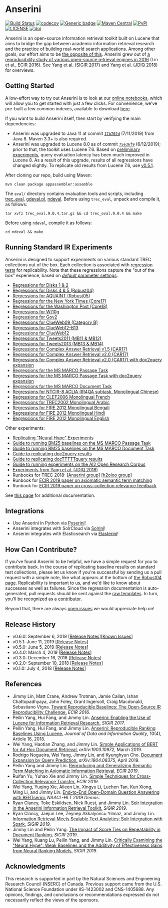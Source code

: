 Anserini
========
[![Build Status](https://travis-ci.org/castorini/anserini.svg?branch=master)](https://travis-ci.org/castorini/Anserini)
[![codecov](https://codecov.io/gh/castorini/anserini/branch/master/graph/badge.svg)](https://codecov.io/gh/castorini/anserini)
[![Generic badge](https://img.shields.io/badge/Lucene-v8.3.0-brightgreen.svg)](https://archive.apache.org/dist/lucene/java/8.3.0/)
[![Maven Central](https://img.shields.io/maven-central/v/io.anserini/anserini?color=brightgreen)](https://search.maven.org/search?q=a:anserini)
[![PyPI](https://img.shields.io/pypi/v/pyserini?color=brightgreen)](https://pypi.org/project/pyserini/)
[![LICENSE](https://img.shields.io/badge/license-Apache-blue.svg?style=flat)](https://www.apache.org/licenses/LICENSE-2.0)
[![doi](http://img.shields.io/badge/doi-10.1145%2F3239571-blue.svg?style=flat)](https://doi.org/10.1145/3239571)

Anserini is an open-source information retrieval toolkit built on Lucene that aims to bridge the gap between academic information retrieval research and the practice of building real-world search applications.
Among other goals, our effort aims to be [the opposite of this](http://phdcomics.com/comics/archive.php?comicid=1689).
Anserini grew out of [a reproducibility study of various open-source retrieval engines in 2016](https://cs.uwaterloo.ca/~jimmylin/publications/Lin_etal_ECIR2016.pdf) (Lin et al., ECIR 2016). 
See [Yang et al. (SIGIR 2017)](https://dl.acm.org/authorize?N47337) and [Yang et al. (JDIQ 2018)](https://dl.acm.org/citation.cfm?doid=3289400.3239571) for overviews.

## Getting Started

A low-effort way to try out Anserini is to look at our [online notebooks](https://github.com/castorini/anserini-notebooks), which will allow you to get started with just a few clicks.
For convenience, we've pre-built a few common indexes, available to download [here](https://git.uwaterloo.ca/jimmylin/anserini-indexes).

If you want to build Anserini itself, then start by verifying the main dependencies:

+ Anserini was upgraded to Java 11 at commit [`17b702d`](https://github.com/castorini/anserini/commit/17b702d9c3c0971e04eb8386ab83bf2fb2630714) (7/11/2019) from Java 8.
Maven 3.3+ is also required.
+ Anserini was upgraded to Lucene 8.0 as of commit [`75e36f9`](https://github.com/castorini/anserini/commit/75e36f97f7037d1ceb20fa9c91582eac5e974131) (6/12/2019); prior to that, the toolkit uses Lucene 7.6.
Based on [preliminary experiments](docs/lucene7-vs-lucene8.md), query evaluation latency has been much improved in Lucene 8.
As a result of this upgrade, results of all regressions have changed slightly.
To replicate old results from Lucene 7.6, use [v0.5.1](https://github.com/castorini/anserini/releases).

After cloning our repo, build using Maven:

```
mvn clean package appassembler:assemble
```

The `eval/` directory contains evaluation tools and scripts, including
[trec_eval](https://trec.nist.gov/trec_eval/trec_eval_latest.tar.gz),
[gdeval.pl](https://github.com/trec-web/trec-web-2014/tree/master/src/eval),
[ndeval](https://github.com/trec-web/trec-web-2014/tree/master/src/eval).
Before using `trec_eval`, unpack and compile it, as follows:

```
tar xvfz trec_eval.9.0.4.tar.gz && cd trec_eval.9.0.4 && make
```

Before using `ndeval`, compile it as follows:

```
cd ndeval && make
```

## Running Standard IR Experiments

Anserini is designed to support experiments on various standard TREC collections out of the box.
Each collection is associated with [regression tests](docs/regressions.md) for replicability.
Note that these regressions capture the "out of the box" experience, based on [_default_ parameter settings](https://github.com/castorini/Anserini/blob/master/src/main/java/io/anserini/search/SearchArgs.java).

+ [Regressions for Disks 1 &amp; 2](docs/regressions-disk12.md)
+ [Regressions for Disks 4 &amp; 5 (Robust04)](docs/regressions-robust04.md)
+ [Regressions for AQUAINT (Robust05)](docs/regressions-robust05.md)
+ [Regressions for the New York Times (Core17)](docs/regressions-core17.md)
+ [Regressions for the Washington Post (Core18)](docs/regressions-core18.md)
+ [Regressions for Wt10g](docs/regressions-wt10g.md)
+ [Regressions for Gov2](docs/regressions-gov2.md)
+ [Regressions for ClueWeb09 (Category B)](docs/regressions-cw09b.md)
+ [Regressions for ClueWeb12-B13](docs/regressions-cw12b13.md)
+ [Regressions for ClueWeb12](docs/regressions-cw12.md)
+ [Regressions for Tweets2011 (MB11 &amp; MB12)](docs/regressions-mb11.md)
+ [Regressions for Tweets2013 (MB13 &amp; MB14)](docs/regressions-mb13.md)
+ [Regressions for Complex Answer Retrieval v1.5 (CAR17)](docs/regressions-car17v1.5.md)
+ [Regressions for Complex Answer Retrieval v2.0 (CAR17)](docs/regressions-car17v2.0.md)
+ [Regressions for Complex Answer Retrieval v2.0 (CAR17) with doc2query expansion](docs/regressions-car17v2.0-doc2query.md)
+ [Regressions for the MS MARCO Passage Task](docs/regressions-msmarco-passage.md)
+ [Regressions for the MS MARCO Passage Task with doc2query expansion](docs/regressions-msmarco-passage-doc2query.md)
+ [Regressions for the MS MARCO Document Task](docs/regressions-msmarco-doc.md)
+ [Regressions for NTCIR-8 ACLIA (IR4QA subtask, Monolingual Chinese)](docs/regressions-ntcir8-zh.md)
+ [Regressions for CLEF2006 Monolingual French](docs/regressions-clef06-fr.md)
+ [Regressions for TREC2002 Monolingual Arabic](docs/regressions-trec02-ar.md)
+ [Regressions for FIRE 2012 Monolingual Bengali](docs/regressions-fire12-bn.md)
+ [Regressions for FIRE 2012 Monolingual Hindi](docs/regressions-fire12-hi.md)
+ [Regressions for FIRE 2012 Monolingual English](docs/regressions-fire12-en.md)

Other experiments:

+ [Replicating "Neural Hype" Experiments](docs/experiments-forum2018.md)
+ [Guide to running BM25 baselines on the MS MARCO Passage Task](docs/experiments-msmarco-passage.md)
+ [Guide to running BM25 baselines on the MS MARCO Document Task](docs/experiments-msmarco-doc.md)
+ [Guide to replicating doc2query results](docs/experiments-doc2query.md)
+ [Guide to replicating docTTTTTquery results](docs/experiments-docTTTTTquery.md)
+ [Guide to running experiments on the AI2 Open Research Corpus](docs/experiments-openresearch.md)
+ [Experiments from Yang et al. (JDIQ 2018)](docs/experiments-jdiq2018.md)
+ Runbooks for TREC 2018: [[Anserini group](docs/runbook-trec2018-anserini.md)] [[h2oloo group](docs/runbook-trec2018-h2oloo.md)]
+ Runbook for [ECIR 2019 paper on axiomatic semantic term matching](docs/runbook-ecir2019-axiomatic.md)
+ Runbook for [ECIR 2019 paper on cross-collection relevance feedback](docs/runbook-ecir2019-ccrf.md)

See [this page](docs/additional.md) for additional documentation.

## Integrations

+ Use Anserini in Python via [Pyserini](https://github.com/castorini/pyserini)!
+ Anserini integrates with SolrCloud via [Solrini](docs/solrini.md)!
+ Anserini integrates with Elasticsearch via [Elasterini](docs/elastirini.md)!

## How Can I Contribute?

If you've found Anserini to be helpful, we have a simple request for you to contribute back.
In the course of replicating baseline results on standard test collections, please let us know if you're successful by sending us a pull request with a simple note, like what appears at the bottom of [the Robust04 page](docs/regressions-robust04.md).
Replicability is important to us, and we'd like to know about successes as well as failures.
Since the regression documentation is auto-generated, pull requests should be sent against the [raw templates](https://github.com/castorini/anserini/tree/master/src/main/resources/docgen/templates).
In turn, you'll be recognized as a [contributor](https://github.com/castorini/anserini/graphs/contributors).

Beyond that, there are always [open issues](https://github.com/castorini/anserini/issues) we would appreciate help on!

## Release History

+ v0.6.0: September 6, 2019 [[Release Notes](docs/release-notes/release-notes-v0.6.0.md)][[Known Issues](docs/known-issues/known-issues-v0.6.0.md)]
+ v0.5.1: June 11, 2019 [[Release Notes](docs/release-notes/release-notes-v0.5.1.md)]
+ v0.5.0: June 5, 2019 [[Release Notes](docs/release-notes/release-notes-v0.5.0.md)]
+ v0.4.0: March 4, 2019 [[Release Notes](docs/release-notes/release-notes-v0.4.0.md)]
+ v0.3.0: December 16, 2018 [[Release Notes](docs/release-notes/release-notes-v0.3.0.md)]
+ v0.2.0: September 10, 2018 [[Release Notes](docs/release-notes/release-notes-v0.2.0.md)]
+ v0.1.0: July 4, 2018 [[Release Notes](docs/release-notes/release-notes-v0.1.0.md)]

## References

+ Jimmy Lin, Matt Crane, Andrew Trotman, Jamie Callan, Ishan Chattopadhyaya, John Foley, Grant Ingersoll, Craig Macdonald, Sebastiano Vigna. [Toward Reproducible Baselines: The Open-Source IR Reproducibility Challenge.](https://cs.uwaterloo.ca/~jimmylin/publications/Lin_etal_ECIR2016.pdf) _ECIR 2016_.
+ Peilin Yang, Hui Fang, and Jimmy Lin. [Anserini: Enabling the Use of Lucene for Information Retrieval Research.](https://dl.acm.org/authorize?N47337) _SIGIR 2017_.
+ Peilin Yang, Hui Fang, and Jimmy Lin. [Anserini: Reproducible Ranking Baselines Using Lucene.](https://dl.acm.org/citation.cfm?doid=3289400.3239571) _Journal of Data and Information Quality_, 10(4), Article 16, 2018.
+ Wei Yang, Haotian Zhang, and Jimmy Lin. [Simple Applications of BERT for Ad Hoc Document Retrieval.](https://arxiv.org/abs/1903.10972) _arXiv:1903.10972_, March 2019.
+ Rodrigo Nogueira, Wei Yang, Jimmy Lin, and Kyunghyun Cho. [Document Expansion by Query Prediction.](https://arxiv.org/abs/1904.08375) _arXiv:1904.08375_, April 2019.
+ Peilin Yang and Jimmy Lin. [Reproducing and Generalizing Semantic Term Matching in Axiomatic Information Retrieval.](https://cs.uwaterloo.ca/~jimmylin/publications/Yang_Lin_ECIR2019.pdf) _ECIR 2019_.
+ Ruifan Yu, Yuhao Xie and Jimmy Lin. [Simple Techniques for Cross-Collection Relevance Transfer.](https://cs.uwaterloo.ca/~jimmylin/publications/Yu_etal_ECIR2019.pdf) _ECIR 2019_.
+ Wei Yang, Yuqing Xie, Aileen Lin, Xingyu Li, Luchen Tan, Kun Xiong, Ming Li, and Jimmy Lin. [End-to-End Open-Domain Question Answering with BERTserini.](https://aclweb.org/anthology/papers/N/N19/N19-4013/) _NAACL-HLT 2019 Demos_.
+ Ryan Clancy, Toke Eskildsen, Nick Ruest, and Jimmy Lin. [Solr Integration in the Anserini Information Retrieval Toolkit.](https://cs.uwaterloo.ca/~jimmylin/publications/Clancy_etal_SIGIR2019a.pdf) _SIGIR 2019_.
+ Ryan Clancy, Jaejun Lee, Zeynep Akkalyoncu Yilmaz, and Jimmy Lin. [Information Retrieval Meets Scalable Text Analytics: Solr Integration with Spark.](https://cs.uwaterloo.ca/~jimmylin/publications/Clancy_etal_SIGIR2019b.pdf) _SIGIR 2019_.
+ Jimmy Lin and Peilin Yang. [The Impact of Score Ties on Repeatability in Document Ranking.](https://cs.uwaterloo.ca/~jimmylin/publications/Lin_Yang_SIGIR2019.pdf) _SIGIR 2019_.
+ Wei Yang, Kuang Lu, Peilin Yang, and Jimmy Lin. [Critically Examining the "Neural Hype": Weak Baselines and the Additivity of Effectiveness Gains from Neural Ranking Models.](https://cs.uwaterloo.ca/~jimmylin/publications/Lin_Yang_SIGIR2019.pdf) _SIGIR 2019_.

## Acknowledgments

This research is supported in part by the Natural Sciences and Engineering Research Council (NSERC) of Canada.
Previous support came from the U.S. National Science Foundation under IIS-1423002 and CNS-1405688.
Any opinions, findings, and conclusions or recommendations expressed do not necessarily reflect the views of the sponsors.
